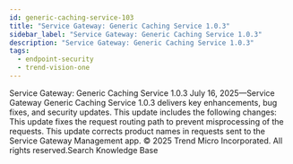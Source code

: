 ```yaml
---
id: generic-caching-service-103
title: "Service Gateway: Generic Caching Service 1.0.3"
sidebar_label: "Service Gateway: Generic Caching Service 1.0.3"
description: "Service Gateway: Generic Caching Service 1.0.3"
tags:
  - endpoint-security
  - trend-vision-one
---
```


 Service Gateway: Generic Caching Service 1.0.3 July 16, 2025—Service Gateway Generic Caching Service 1.0.3 delivers key enhancements, bug fixes, and security updates. This update includes the following changes: This update fixes the request routing path to prevent misprocessing of the requests. This update corrects product names in requests sent to the Service Gateway Management app. © 2025 Trend Micro Incorporated. All rights reserved.Search Knowledge Base